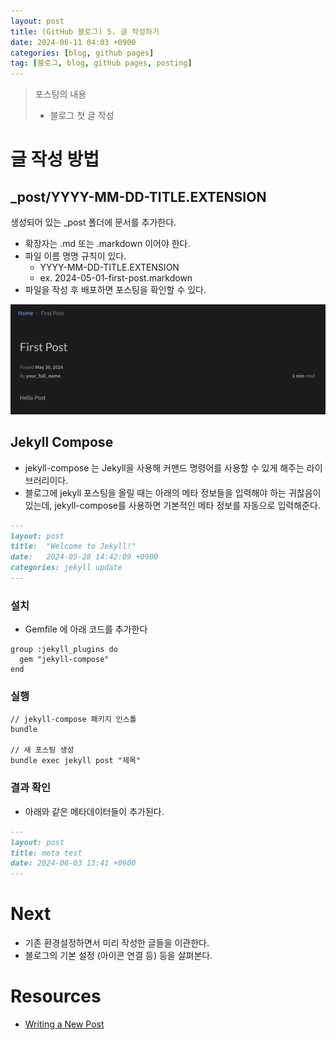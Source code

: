 ```yaml
---
layout: post
title: (GitHub 블로그) 5. 글 작성하기
date: 2024-06-11 04:03 +0900
categories: [blog, github pages]
tag: [블로그, blog, github pages, posting]
---
```


> 포스팅의 내용
>
> - 블로그 첫 글 작성

# 글 작성 방법

## _post/**YYYY-MM-DD-TITLE.EXTENSION**

생성되어 있는 _post 폴더에 문서를 추가한다.

- 확장자는 .md 또는 .markdown 이어야 한다.
- 파일 이름 명명 규칙이 있다.
  - YYYY-MM-DD-TITLE.EXTENSION
  - ex. 2024-05-01-first-post.markdown
- 파일을 작성 후 배포하면 포스팅을 확인할 수 있다.

![](/assets/img/2024-06-11/2024-06-11-first-post-1-result.png)

## Jekyll Compose

- jekyll-compose 는 Jekyll을 사용해 커맨드 명령어를 사용할 수 있게 해주는 라이브러리이다.
- 블로그에 jekyll 포스팅을 올릴 때는 아래의 메타 정보들을 입력해야 하는 귀찮음이 있는데, jekyll-compose를 사용하면 기본적인 메타 정보를 자동으로 입력해준다.

```markdown
---
layout: post
title:  "Welcome to Jekyll!"
date:   2024-05-28 14:42:09 +0900
categories: jekyll update
---
```

### 설치

- Gemfile 에 아래 코드를 추가한다

```gemfile
group :jekyll_plugins do
  gem "jekyll-compose"
end
```

### 실행

```shell
// jekyll-compose 패키지 인스톨
bundle

// 새 포스팅 생성
bundle exec jekyll post "제목"
```

### 결과 확인

- 아래와 같은 메타데이터들이 추가된다.

```markdown
---
layout: post
title: meta test
date: 2024-06-03 13:41 +0900
---

```

# Next

- 기존 환경설정하면서 미리 작성한 글들을 이관한다.
- 블로그의 기본 설정 (아이콘 연결 등) 등을 살펴본다.

# Resources

- [Writing a New Post][new-post]

[new-post]: https://chirpy.cotes.page/posts/write-a-new-post
